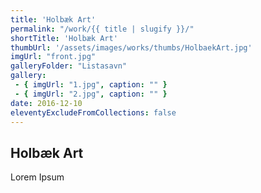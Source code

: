 ```yaml
---
title: 'Holbæk Art'
permalink: "/work/{{ title | slugify }}/"
shortTitle: 'Holbæk Art'
thumbUrl: '/assets/images/works/thumbs/HolbaekArt.jpg'
imgUrl: "front.jpg"
galleryFolder: "Listasavn"
gallery:
 - { imgUrl: "1.jpg", caption: "" }
 - { imgUrl: "2.jpg", caption: "" }
date: 2016-12-10
eleventyExcludeFromCollections: false
---
```



<div class="Grid Grid--gutters Grid--full large-Grid--fit">
  <div class="Grid-cell">
    <div class='headerGroup'>
      <h2>Holbæk Art</h2>
      <p>Lorem Ipsum</p>
    </div>
  </div>
</div>